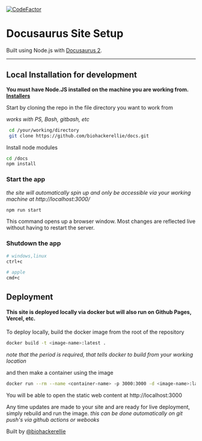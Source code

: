 [![CodeFactor](https://www.codefactor.io/repository/github/biohackerellie/docs/badge)](https://www.codefactor.io/repository/github/biohackerellie/docs)

# Docusaurus Site Setup


Built using Node.js with [Docusaurus 2](https://docusaurus.io/).

---

## Local Installation for development

**You must have Node.JS installed on the machine you are working from. [Installers](https://nodejs.org/en/download/)**

 Start by cloning the repo in the file directory you want to work from

*works with PS, Bash, gitbash, etc*
```bash
 cd /your/working/directory
 git clone https://github.com/biohackerellie/docs.git
```
Install node modules
```bash
cd /docs
npm install
```
### Start the app
*the site will automatically spin up and only be accessible via your working machine at http://localhost:3000/*

```bash
npm run start
```

This command opens up a browser window. Most changes are reflected live without having to restart the server.

### Shutdown the app
```bash
# windows,linux 
ctrl+c

# apple
cmd+c
```


## Deployment

#### This site is deployed locally via docker but will also run on Github Pages, Vercel, etc.

To deploy locally, build the docker image from the root of the repository 
```bash
docker build -t <image-name>:latest .
```
*note that the period is required, that tells docker  to build from your working location*

and then make a container using the image
```bash
docker run --rm --name <container-name> -p 3000:3000 -d <image-name>:latest 
```

You will be able to open the static web content at http://localhost:3000

Any time updates are made to your site and are ready for live deployment, simply rebuild and run the image. *this can be done automatically on git push's via github actions or webooks*


Built by [@biohackerellie](https://www.github.com/biohackerellie)

